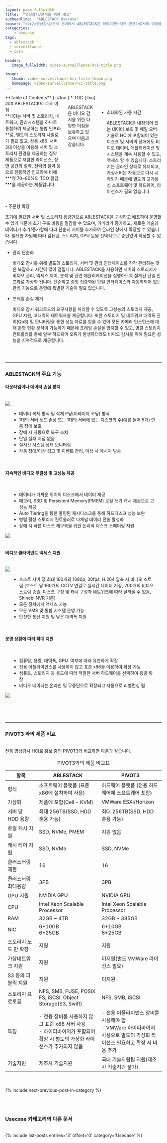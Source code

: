 ```yaml
---
layout: page-fullwidth
title:  "영상감시/분석을 위한 HCI"
subheadline:  "ABLESTACK Usecase"
teaser: "<br/>영상감시/분석 분야에서 ABLESTACK은 하이퍼컨버지드 인프라로서의 이점을 이용해 캠퍼스, 공항, 도시와 같은 스마트하면서 안전한 환경을 위한 고화질 IP 비디오 감시시스템을 구성할 수 있도록 대량의 중요하고 민감한 데이터를 효과적으로 관리할 수 있는 환경을 제공할 수 있도록 다양한 기능을 포함하고 있습니다. "
categories:
    - Usecase
tags:
  - ablestack
  - surveillance
  - cctv

header:
   image_fullwidth: video-surveillance-hci-title.png

image:
   thumb: video-surveillance-hci-title-thumb.png
   homepage: video-surveillance-hci-title.png
---
```


<div class="row">
<div class="medium-4 medium-push-8 columns" markdown="1">
  <div class="panel radius" markdown="1">
  **Table of Contents**
  {: #toc }
  *  TOC
  {:toc}
  </div>
</div><!-- /.medium-4.columns -->

<div class="medium-8 medium-pull-4 columns" markdown="1">
### ABLESTACK의 주요 이점
<br/>
**HCI는 서버 및 스토리지, 네트워크, 관리시스템을 하나로 통합하여 제공하는 통합 인프라**로, 별도의 스토리지 사일로가 필요 없고, 상용 x86  서버 3대 이상을 이용해 서버 및 스토리지 환경을 제공하는 집약 제품으로 저렴한 라이선스, 상면 공간의 절약, 전력의 절약 등으로 전통적인 인프라에 비해 ***약 70~80%의 TCO 절감***을 제공하는 제품입니다. 

ABLESTACK은 비디오 감시를 위한 다양한 이점을 보유하고 있으며 다음과 같습니다. 

- 최대화된 가동 시간
  
  ABLESTACK은 내장되어 있는 데이터 보호 및 페일 오버 기술로 HCI에 포함되어 있는 디스크 및 서버의 장애에도 비디오 데이터, 애플리케이션 및 시스템을 계속 사용할 수 있고, 액세스 할 수 있습니다. 스토리지는 온라인 상태로 유지되고, 가상서버는 자동으로 다시 시작되기 때문에 별도의 고가용성 소프트웨어 및 하드웨어, 라이선스가 필요 없습니다. 

</div>
</div>
- 주문형 확장
  
  초기에 필요한 서버 및 스토리지 용량만으로 ABLESTACK을 구성하고 배포하여 운영할 수 있기 때문에 초기 구축 비용을 절감할 수 있으며, 카메라가 증가하고, 새로운 기술과 데이터가 추가/증가함에 따라 단순히 서버를 추가하여 온라인 상에서 확장할 수 있습니다. 필요한 자원에 따라 컴퓨팅, 스토리지, GPU 등을 선택적으로 중단없이 확장할 수 있습니다. 
  
- 관리 단순화 
  
  비디오 감시를 위해 별도의 스토리지, 서버 및 관리 인터페이스를 각각 관리하는 것은 복잡하고 시간이 많이 걸립니다. ABLESTACK을 사용하면 서버와 스토리지가 비디오 관리, 액세스 제어, 분석 및 관련 애플리케이션을 실행하도록 설계된 단일 인프라로 가상화 됩니다. 단순하고 중앙 집중화된 단일 인터페이스와 자동화되어 있는 관리 기능으로 운영에 특별한 기술이 필요 없습니다. 
  
- 프레임 손실 제거
  
  비디오 감시 워크로드의 요구사항을 처리할 수 있도록 고성능의 스토리지 제공, GPU 지원, 고대역의 네트워크를 제공합니다. 또한 스토리지 및 네트워크 대역폭 관리(QoS) 및 모니터링을 통한 성능 자료를 얻을 수 있어 모든 카메라 인스턴스에 대해 운영 현황 분석이 가능하기 때문에 프레임 손실을 방지할 수 있고, 병렬 스토리지 컨트롤러를 통해 일부 하드웨어 오류가 발생하더라도 비디오 감시를 위해 필요한 성능을 지속적으로 제공합니다. 


<br/><br/>
* * *


### ABLESTACK의 주요 기능

#### 다운타임이나 데이터 손실 방지

<br/>
<div class="row">
   <div class="small-4 columns">
      <img src="https://via.placeholder.com/300x200">
   </div>
   <div class="small-8 columns">
      <p>
        <ul>
          <li>데이터 복제 방식 및 삭제코딩(이레이저 코딩) 방식</li>
          <li>1대의 서버 노드 손상 또는 1대의 서버에 있는 디스크의 수(예를 들어 5개) 만큼 장애 보호</li>
          <li>장애 시 자동으로 복구 조치</li>
          <li>단일 실패 지점 없음</li>
          <li>실시간 시스템 상태 모니터링</li>
          <li>자동 장애/이상 경고 및 이벤트 관리, 이상 시 메시지 발송</li>
        </ul>
      </p>
   </div>
</div>
<br/>

#### 지속적인 비디오 무결성 및 고성능 제공

<br/>
<div class="row">
   <div class="small-8 columns">
      <p>
        <ul>
          <li>데이터가 가까운 위치의 디스크에서 데이터 제공</li>
          <li>메모리, SSD 및 Persistent Memory(PMEM) 로컬 쓰기 캐시 제공으로 고성능 제공</li>
          <li>Auto Tiering을 통한 풀링된 캐시디스크를 통해 하드디스크 성능 보완</li>
          <li>병렬 활성 스토리지 컨트롤러로 다채널 데이터 전송 활성화</li>
          <li>장애 시 빠른 디스크 재구축을 위한 논리적 디스크 스페어링 지원</li>
        </ul>
      </p>
   </div>
   <div class="small-4 columns">
      <img src="https://via.placeholder.com/300x200">
   </div>
</div>
<br/>


#### 비디오 클라이언트 액세스 지원

<br/>
<div class="row">
   <div class="small-4 columns">
      <img src="https://via.placeholder.com/300x200">
   </div>
   <div class="small-8 columns">
      <p>
        <ul>
          <li>호스트 서버 당 최대 160개의 1080p, 30fps, H.264 압축 시 비디오 스트림 (호스트 당 160개의 CCTV 연결로 실시간 데이터 저장, 200개의 비디오 스트림 송출, 디스크 구성 및 캐시 구성과 네트워크에 따라 달라질 수 있음, Shinobi NVR 기준)</li>
          <li>모든 장치에서 액세스 가능</li>
          <li>모든 VMS 및 통합 시스템 운영 가능</li>
          <li>안전한 통신 지원 및 낮은 대역폭 지원</li>
        </ul>
      </p>
   </div>
</div>
<br/>


#### 운영 상황에 따라 확대 지원


<br/>
<div class="row">
   <div class="small-8 columns">
      <p>
        <ul>
          <li>컴퓨팅, 용량, 대역폭, GPU  여부에 따라 유연하게 확장</li>
          <li>전용 어플라이언스를 사용하지 않고 표준 x86을 이용하여 확장 가능</li>
          <li>컴퓨트, 스토리지 등 용도에 따라 적절한 서버 하드웨어를 선택하여 용량 확장</li>
          <li>비디오 데이터는 온라인 및 무중단으로 확장되고 자동으로 리밸런싱 됨</li>
        </ul>
      </p>
   </div>
   <div class="small-4 columns">
      <img src="https://via.placeholder.com/300x200">
   </div>
</div>
<br/>


<br/><br/>
* * *

### PIVOT3 와의 제품 비교

<br/>
전용 영상감시 HCI로 홍보 중인 PIVOT3와 비교하면 다음과 같습니다. 
<br/>

<table>
  <caption>PIVOT3와의 제품 비교표</caption>
  <colgroup>
    <col span="1" style="width: 20%;">
    <col span="1" style="width: 40%;">
    <col span="1" style="width: 40%;">
  </colgroup>
  <thead>
    <tr>
      <th>항목</th>
      <th>ABLESTACK</th>
      <th>PIVOT3</th>
    </tr>
  </thead>
  <tbody>
    <tr>
      <td>형식</td>
      <td>소프트웨어 플랫폼 (표준 x86에 설치하여 사용)</td>
      <td>하드웨어 플랫폼 (전용 하드웨어에 소프트웨어 포함)</td>
    </tr>
    <tr>
      <td>가상화</td>
      <td>제품에 포함(Cell - KVM)</td>
      <td>VMWare ESXi/Horizon</td>
    </tr>
    <tr>
      <td>서버 당 HDD 용량</td>
      <td>최대 256TB(SSD, HDD 혼용 가능)</td>
      <td>최대 256TB(SSD, HDD 혼용 가능)</td>
    </tr>
    <tr>
      <td>로컬 캐시 지원</td>
      <td>SSD, NVMe, PMEM</td>
      <td>지원 없음</td>
    </tr>
    <tr>
      <td>캐시 티어 지원</td>
      <td>SSD, NVMe</td>
      <td>SSD, NVMe</td>
    </tr>
    <tr>
      <td>클러스터링 제한</td>
      <td>16</td>
      <td>16</td>
    </tr>
    <tr>
      <td>클러스터링 최대용량</td>
      <td>3PB</td>
      <td>3PB</td>
    </tr>
    <tr>
      <td>GPU 지원</td>
      <td>NVIDIA GPU</td>
      <td>NVIDIA GPU</td>
    </tr>
    <tr>
      <td>CPU</td>
      <td>Intel Xeon Scalable Processor</td>
      <td>Intel Xeon Scalable Processor</td>
    </tr>
    <tr>
      <td>RAM</td>
      <td>32GB ~ 4TB</td>
      <td>32GB ~ 385GB</td>
    </tr>   
    <tr>
      <td>NIC</td>
      <td>6*10GB<br/>6*25GB</td>
      <td>6*10GB<br/>6*25GB</td>
    </tr> 
    <tr>
      <td>스토리지 노드 만 확장</td>
      <td>지원</td>
      <td>지원</td>
    </tr>
    <tr>
      <td>가상네트워크 지원</td>
      <td>지원</td>
      <td>미지원(별도 VMWare 라이선스 필요)</td>
    </tr>
    <tr>
      <td>S3 등의 퍼블릭 지원</td>
      <td>지원</td>
      <td>미지원</td>
    </tr>
    <tr>
      <td>스토리지 프로토콜</td>
      <td>NFS, SMB, FUSE, POSIX FS, iSCSI, Object Storage(S3, Swift)</td>
      <td>NFS, SMB, iSCSI</td>
    </tr>
    <tr>
      <td>특징</td>
      <td>- 전용 장비를 사용하지 않고 표준 x86 서버 사용<br/>- 하이퍼바이저가 포함되어 확장 시 별도의 가상화 라이선스가 추가되지 않음</td>
      <td>- 전용 어플라이언스 장비를 사용해야 함<br/>- VMWare 하이퍼바이저 사용으로 별도의 가상화 라이선스 필요하고 확장 시 비용 추가</td>
    </tr>
    <tr>
      <td>기술지원</td>
      <td>제조사 기술지원</td>
      <td>국내 기술지원팀 지원(제조사 기술지원 불가)</td>
    </tr>
  </tbody>
</table>

<br/><br/>
{% include next-previous-post-in-category %}

<br/><br/>
<h3>Usecase 카테고리의 다른 문서</h3>
<br/>
{% include list-posts entries='3' offset='0' category='Usecase' %}